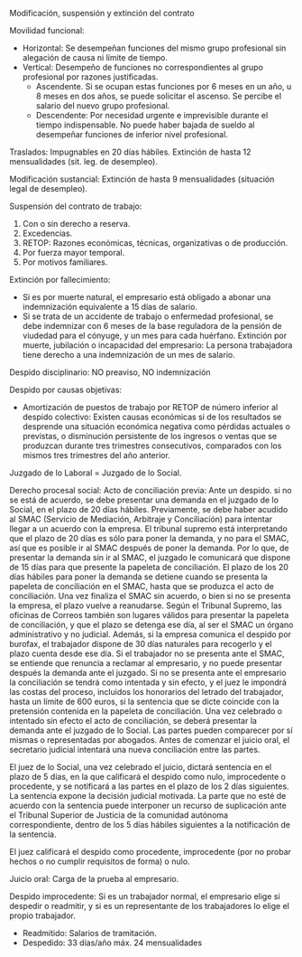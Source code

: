 Modificación, suspensión y extinción del contrato

Movilidad funcional:
- Horizontal: Se desempeñan funciones del mismo grupo profesional sin alegación de causa ni límite de tiempo. 
- Vertical: Desempeño de funciones no correspondientes al grupo profesional por razones justificadas.
	- Ascendente. Si se ocupan estas funciones por 6 meses en un año, u 8 meses en dos años, se puede solicitar el ascenso. Se percibe el salario del nuevo grupo profesional.
	- Descendente: Por necesidad urgente e imprevisible   durante el tiempo indispensable. No puede haber bajada de sueldo al desempeñar funciones de inferior nivel profesional. 

Traslados: Impugnables en 20 días hábiles. Extinción de hasta 12 mensualidades (sit. leg. de desempleo).

Modificación sustancial: Extinción de hasta 9 mensualidades (situación legal de desempleo).

Suspensión del contrato de trabajo: 
1. Con o sin derecho a reserva.
2. Excedencias.
3. RETOP: Razones económicas, técnicas, organizativas o de producción.
4. Por fuerza mayor temporal.
5. Por motivos familiares.

Extinción por fallecimiento: 
- Si es por muerte natural, el empresario está obligado a abonar una indemnización equivalente a 15 días de salario.
- Si se trata de un accidente de trabajo o enfermedad profesional, se debe indemnizar con 6 meses de la base reguladora de la pensión de viudedad para el cónyuge, y un mes para cada huérfano.
Extinción por muerte, jubilación o incapacidad del empresario: La persona trabajadora tiene derecho a una indemnización de un mes de salario.

Despido disciplinario: NO preaviso, NO indemnización

Despido por causas objetivas: 
- Amortización de puestos de trabajo por RETOP de número inferior al despido colectivo: Existen causas económicas si de los resultados se desprende una situación económica negativa como pérdidas actuales o previstas, o disminución persistente de los ingresos o ventas que se produzcan durante tres trimestres consecutivos, comparados con los mismos tres trimestres del año anterior. 

Juzgado de lo Laboral = Juzgado de lo Social.

Derecho procesal social: 
Acto de conciliación previa: Ante un despido. si no se está de acuerdo, se debe presentar una demanda en el juzgado de lo Social, en el plazo de 20 días hábiles. Previamente, se debe haber acudido al SMAC (Servicio de Mediación, Arbitraje y Conciliación) para intentar llegar a un acuerdo con la empresa. El tribunal supremo está interpretando que el plazo de 20 días es sólo para poner la demanda, y no para el SMAC, así que es posible ir al SMAC después de poner la demanda. Por lo que, de presentar la demanda sin ir al SMAC, el juzgado le comunicará que dispone de 15 días para que presente la papeleta de conciliación. El plazo de los 20 días hábiles para poner la demanda se detiene cuando se presenta la papeleta de conciliación en el SMAC, hasta que se produzca el acto de conciliación. Una vez finaliza el SMAC sin acuerdo, o bien si no se presenta la empresa, el plazo vuelve a reanudarse. Según el Tribunal Supremo, las oficinas de Correos también son lugares válidos para presentar la papeleta de conciliación, y que el plazo se detenga ese día, al ser el SMAC un órgano administrativo y no judicial. Además, si la empresa comunica el despido por burofax, el trabajador dispone de 30 días naturales para recogerlo y el plazo cuenta desde ese día. Si el trabajador no se presenta ante el SMAC, se entiende que renuncia a reclamar al empresario, y no puede presentar después la demanda ante el juzgado. Si no se presenta ante el empresario la conciliación se tendrá como intentada y sin efecto, y el juez le impondrá las costas del proceso, incluidos los honorarios del letrado del trabajador, hasta un límite de 600 euros, si la sentencia que se dicte coincide con la pretensión contenida en la papeleta de conciliación. Una vez celebrado o intentado sin efecto el acto de conciliación, se deberá presentar la demanda ante el juzgado de lo Social. Las partes pueden comparecer por sí mismas o representadas por abogados. Antes de comenzar el juicio oral, el secretario judicial intentará una nueva conciliación entre las partes. 

El juez de lo Social, una vez celebrado el juicio, dictará sentencia en el plazo de 5 días, en la que calificará el despido como nulo, improcedente o procedente, y se notificará a las partes en el plazo de los 2 días siguientes. La sentencia expone la decisión judicial motivada. La parte que no esté de acuerdo con la sentencia puede interponer un recurso de suplicación ante el Tribunal Superior de Justicia de la comunidad autónoma correspondiente, dentro de los 5 días hábiles siguientes a la notificación de la sentencia. 

El juez calificará el despido como procedente, improcedente (por no probar hechos o no cumplir requisitos de forma) o nulo.

Juicio oral: Carga de la prueba al empresario.

Despido improcedente: Si es un trabajador normal, el empresario elige si despedir o readmitir, y si es un representante de los trabajadores lo elige el propio trabajador.
- Readmitido: Salarios de tramitación.
- Despedido: 33 días/año máx. 24 mensualidades
